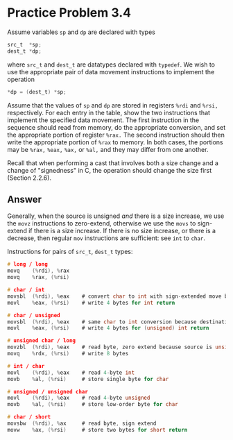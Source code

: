 # Practice Problem 3.4

Assume variables `sp` and `dp` are declared with types

```c
src_t  *sp;
dest_t *dp;
```

where `src_t` and `dest_t` are datatypes declared with `typedef`. We wish to use the appropriate pair of data movement instructions to implement the operation

```c
*dp = (dest_t) *sp;
```

Assume that the values of `sp` and `dp` are stored in registers `%rdi` and `%rsi,` respectively. For each entry in the table, show the two instructions that implement the specified data movement. The first instruction in the sequence should read from memory, do the appropriate conversion, and set the appropriate portion of register `%rax.` The second instruction should then write the appropriate portion of `%rax` to memory. In both cases, the portions may be `%rax,` `%eax,` `%ax,` or `%al,` and they may differ from one another.

Recall that when performing a cast that involves both a size change and a change of "signedness" in C, the operation should change the size first (Section 2.2.6).

## Answer

Generally, when the source is unsigned _and_ there is a size increase, we use the `movz` instructions to zero-extend, otherwise we use the `movs` to sign-extend if there is a size increase. If there is no size increase, or there is a decrease, then regular `mov` instructions are sufficient: see `int` to `char`.

Instructions for pairs of `src_t`, `dest_t` types:

```c
# long / long
movq    (%rdi), %rax
movq    %rax, (%rsi)

# char / int
movsbl  (%rdi), %eax    # convert char to int with sign-extended move byte to long
movl    %eax, (%rsi)    # write 4 bytes for int return

# char / unsigned
movsbl  (%rdi), %eax    # same char to int conversion because destination is signed
movl    %eax, (%rsi)    # write 4 bytes for (unsigned) int return

# unsigned char / long
movzbl  (%rdi), %eax    # read byte, zero extend because source is unsigned
movq    %rdx, (%rsi)    # write 8 bytes

# int / char
movl    (%rdi), %eax    # read 4-byte int
movb    %al, (%rsi)     # store single byte for char

# unsigned / unsigned char
movl    (%rdi), %eax    # read 4-byte unsigned
movb    %al, (%rsi)     # store low-order byte for char

# char / short
movsbw  (%rdi), %ax     # read byte, sign extend
movw    %ax, (%rsi)     # store two bytes for short return
```

